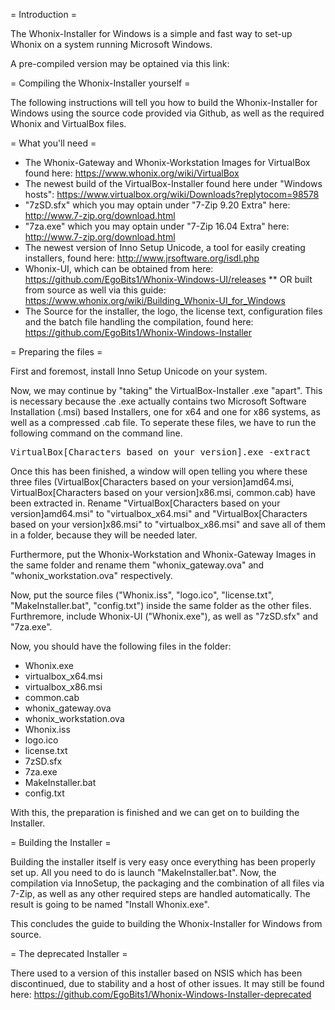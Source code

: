 = Introduction =

The Whonix-Installer for Windows is a simple and fast way to set-up Whonix on a system running Microsoft Windows.

A pre-compiled version may be optained via this link:

= Compiling the Whonix-Installer yourself =

The following instructions will tell you how to build the Whonix-Installer for Windows using the source code provided via Github, as well as the required Whonix and VirtualBox files.

= What you'll need =

* The Whonix-Gateway and Whonix-Workstation Images for VirtualBox found here: https://www.whonix.org/wiki/VirtualBox
* The newest build of the VirtualBox-Installer found here under "Windows hosts": https://www.virtualbox.org/wiki/Downloads?replytocom=98578
* "7zSD.sfx" which you may optain under "7-Zip 9.20 Extra" here: http://www.7-zip.org/download.html
* "7za.exe" which you may optain under "7-Zip 16.04 Extra" here: http://www.7-zip.org/download.html
* The newest version of Inno Setup Unicode, a tool for easily creating installers, found here: http://www.jrsoftware.org/isdl.php
* Whonix-UI, which can be obtained from here: https://github.com/EgoBits1/Whonix-Windows-UI/releases
** OR built from source as well via this guide: https://www.whonix.org/wiki/Building_Whonix-UI_for_Windows
* The Source for the installer, the logo, the license text, configuration files and the batch file handling the compilation, found here: https://github.com/EgoBits1/Whonix-Windows-Installer

= Preparing the files =

First and foremost, install Inno Setup Unicode on your system.

Now, we may continue by "taking" the VirtualBox-Installer .exe "apart". This is necessary because the .exe actually contains two Microsoft Software Installation (.msi) based Installers, one for x64 and one for x86 systems, as well as a compressed .cab file. To seperate these files, we have to run the following command on the command line.

<pre>
VirtualBox[Characters based on your version].exe -extract
</pre>

Once this has been finished, a window will open telling you where these three files (VirtualBox[Characters based on your version]amd64.msi, VirtualBox[Characters based on your version]x86.msi, common.cab) have been extracted in. Rename "VirtualBox[Characters based on your version]amd64.msi" to "virtualbox_x64.msi" and "VirtualBox[Characters based on your version]x86.msi" to "virtualbox_x86.msi" and save all of them in a folder, because they will be needed later.

Furthermore, put the Whonix-Workstation and Whonix-Gateway Images in the same folder and rename them "whonix_gateway.ova" and "whonix_workstation.ova" respectively.

Now, put the source files ("Whonix.iss", "logo.ico", "license.txt", "MakeInstaller.bat", "config.txt") inside the same folder as the other files. Furthremore, include Whonix-UI ("Whonix.exe"), as well as "7zSD.sfx" and "7za.exe".

Now, you should have the following files in the folder:

* Whonix.exe
* virtualbox_x64.msi
* virtualbox_x86.msi
* common.cab
* whonix_gateway.ova
* whonix_workstation.ova
* Whonix.iss
* logo.ico
* license.txt
* 7zSD.sfx
* 7za.exe
* MakeInstaller.bat
* config.txt

With this, the preparation is finished and we can get on to building the Installer.

= Building the Installer =

Building the installer itself is very easy once everything has been properly set up. All you need to do is launch "MakeInstaller.bat". Now, the compilation via InnoSetup, the packaging and the combination of all files via 7-Zip, as well as any other required steps are handled automatically. The result is going to be named "Install Whonix.exe".

This concludes the guide to building the Whonix-Installer for Windows from source.

= The deprecated Installer =

There used to a version of this installer based on NSIS which has been discontinued, due to stability and a host of other issues. It may still be found here: https://github.com/EgoBits1/Whonix-Windows-Installer-deprecated
